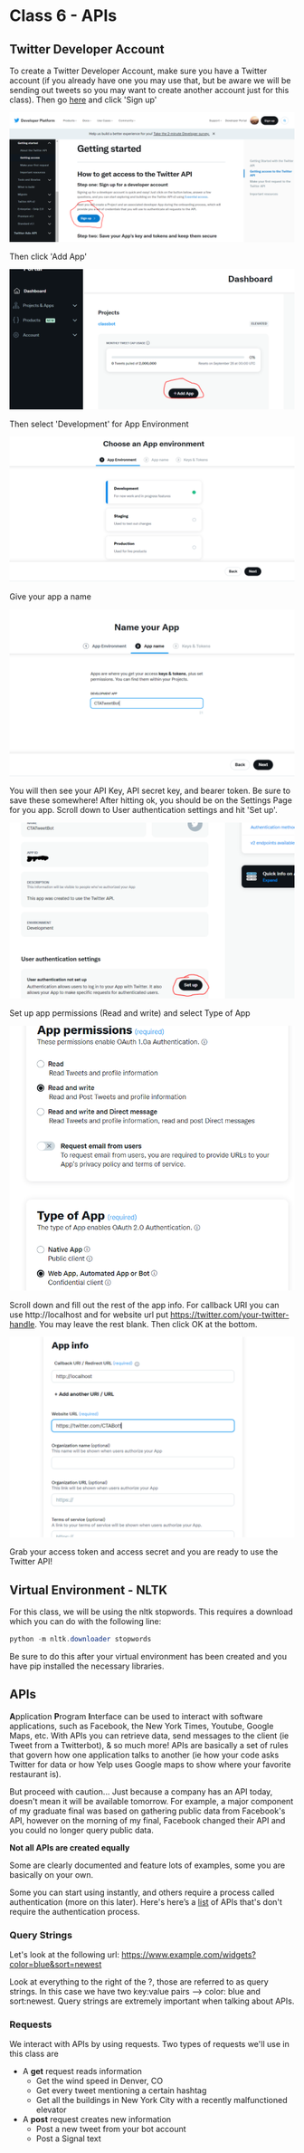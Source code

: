 # Class 6 - APIs

## Twitter Developer Account

To create a Twitter Developer Account, make sure you have a Twitter account (if you already have one you may use that, but be aware we will be sending out tweets so you may want to create another account just for this class). Then go [here](https://developer.twitter.com/en/docs/twitter-api/getting-started/getting-access-to-the-twitter-api) and click 'Sign up'

![step1](./DevAccount/Capture.PNG)

Then click 'Add App'

![step2](./DevAccount/Capture2.PNG)

Then select 'Development' for App Environment

![Capture3](./DevAccount/Capture3.PNG)

Give your app a name

![Capture4](./DevAccount/Capture4.PNG)

You will then see your API Key, API secret key, and bearer token. Be sure to save these somewhere! After hitting ok, you should be on the Settings Page for you app. Scroll down to User authentication settings and hit 'Set up'.

![Capture5](./DevAccount/Capture5.PNG)

Set up app permissions (Read and write) and select Type of App

![](./DevAccount/Capture6.PNG)

Scroll down and fill out the rest of the app info. For callback URI you can use http://localhost and for website url put https://twitter.com/your-twitter-handle. You may leave the rest blank. Then click OK at the bottom.

![Capture7](./DevAccount/Capture7.PNG)

Grab your access token and access secret and you are ready to use the Twitter API!

## Virtual Environment - NLTK

For this class, we will be using the nltk stopwords. This requires a download which you can do with the following line:

```powershell
python -m nltk.downloader stopwords
```

Be sure to do this after your virtual environment has been created and you have pip installed the necessary libraries. 

## APIs

**A**pplication **P**rogram **I**nterface can be used to interact with software applications, such as Facebook, the New York Times, Youtube, Google Maps, etc. With APIs you can retrieve data, send messages to the client (ie Tweet from a Twitterbot), & so much more! APIs are basically a set of rules that govern how one application talks to another (ie how your code asks Twitter for data or how Yelp uses Google maps to show where your favorite restaurant is).

But proceed with caution... Just because a company has an API today, doesn't mean it will be available tomorrow. For example, a major component of my graduate final was based on gathering public data from Facebook's API, however on the morning of my final, Facebook changed their API and you could no longer query public data.

**Not all APIs are created equally**

Some are clearly documented and feature lots of examples, some you are basically on your own.

Some you can start using instantly, and others require a process called authentication (more on this later). Here's here’s a [list](https://mixedanalytics.com/blog/list-actually-free-open-no-auth-needed-apis/) of APIs that's don't require the authentication process.

### Query Strings

Let's look at the following url: https://www.example.com/widgets?color=blue&sort=newest

Look at everything to the right of the ?, those are referred to as query strings. In this case we have two key:value pairs --> color: blue and sort:newest. Query strings are extremely important when talking about APIs.

### Requests

We interact with APIs by using requests. Two types of requests we'll use in this class are

- A **get** request reads information
  - Get the wind speed in Denver, CO
  - Get every tweet mentioning a certain hashtag
  - Get all the buildings in New York City with a recently malfunctioned elevator
- A **post** request creates new information
  - Post a new tweet from your bot account
  - Post a Signal text
